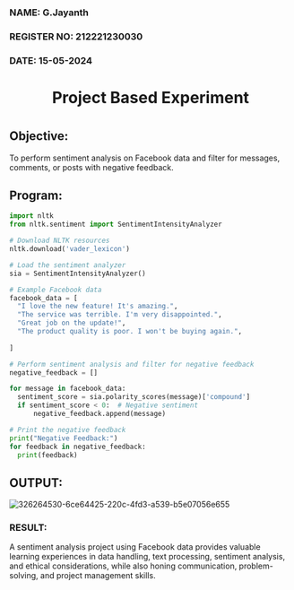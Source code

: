 <H3>NAME: G.Jayanth</H3>
<H3>REGISTER NO: 212221230030</H3>
<H3>DATE: 15-05-2024</H3>
<H1 Align="center">Project Based Experiment<H1>

## Objective:
To perform sentiment analysis on Facebook data and filter for messages, comments, or posts with negative feedback.

## Program:
  
  ```py
import nltk
from nltk.sentiment import SentimentIntensityAnalyzer

# Download NLTK resources 
nltk.download('vader_lexicon')

# Load the sentiment analyzer
sia = SentimentIntensityAnalyzer()

# Example Facebook data 
facebook_data = [
    "I love the new feature! It's amazing.",
    "The service was terrible. I'm very disappointed.",
    "Great job on the update!",
    "The product quality is poor. I won't be buying again.",
    
]

# Perform sentiment analysis and filter for negative feedback
negative_feedback = []

for message in facebook_data:
    sentiment_score = sia.polarity_scores(message)['compound']
    if sentiment_score < 0:  # Negative sentiment
        negative_feedback.append(message)

# Print the negative feedback
print("Negative Feedback:")
for feedback in negative_feedback:
    print(feedback)

 ```

## OUTPUT:
![326264530-6ce64425-220c-4fd3-a539-b5e07056e655](https://github.com/Afsarjumail/Project-Based-Experiment-AAI/assets/118343395/f88f4bf9-ed93-49ae-85e0-e7fa3bd67dee)


<H3>RESULT:</H3>
 A sentiment analysis project using Facebook data provides valuable learning experiences in data handling, text processing, sentiment analysis, and ethical considerations, while also honing communication, problem-solving, and project management skills.
